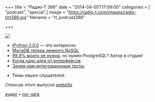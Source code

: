 +++
title = "Радио-Т 386"
date = "2014-04-05T17:06:00"
categories = [ "podcast", "special",]
image = "https://radio-t.com/images/radio-t/rt386.jpg"
filename = "rt_podcast386"

+++

![](https://radio-t.com/images/radio-t/rt386.jpg)

* [IPython 2.0.0](http://ipython.org/ipython-doc/2/whatsnew/version2.0.html) — это интересно.
* [MariaDB теперь немного NoSQL](http://gigaom.com/2014/03/31/mariadb-adds-nosql-features-to-relational-database-roots/)
* [99.9% монго не нужна](http://obartunov.livejournal.com/177247.html), но нужен PostgreSQL? Автор в студии!
* [Когда надо идти от интерфейсов](http://culttt.com/2014/04/02/code-interface/).
* [Зачем нам интеграционные тесты](http://java.dzone.com/articles/are-integration-tests-worth).
- Темы наших слушателей.

_Спонсор этого выпуска [webzilla](http://radio-t.files.webzilla.com)_

[аудио](http://cdn.radio-t.com/rt_podcast386.mp3) • [лог чата](http://chat.radio-t.com/logs/radio-t-386.html)
<audio src="http://cdn.radio-t.com/rt_podcast386.mp3" preload="none"></audio>
